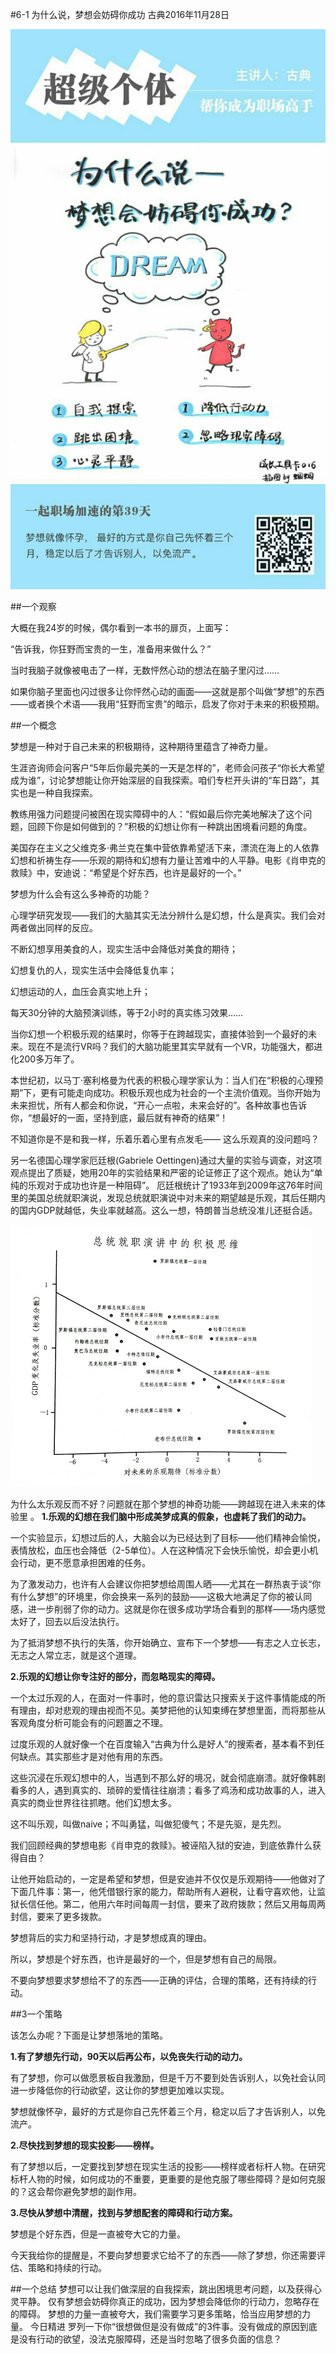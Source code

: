 #6-1 为什么说，梦想会妨碍你成功
古典2016年11月28日

![](./_image/WechatIMG52.jpeg)

##一个观察

大概在我24岁的时候，偶尔看到一本书的扉页，上面写：

“告诉我，你狂野而宝贵的一生，准备用来做什么？”

当时我脑子就像被电击了一样，无数怦然心动的想法在脑子里闪过……

如果你脑子里面也闪过很多让你怦然心动的画面——这就是那个叫做“梦想”的东西——或者换个术语——我用“狂野而宝贵”的暗示，启发了你对于未来的积极预期。

##一个概念

梦想是一种对于自己未来的积极期待，这种期待里蕴含了神奇力量。

生涯咨询师会问客户“5年后你最完美的一天是怎样的”，老师会问孩子“你长大希望成为谁”，讨论梦想能让你开始深层的自我探索。咱们专栏开头讲的“车日路”，其实也是一种自我探索。

教练用强力问题提问被困在现实障碍中的人：“假如最后你完美地解决了这个问题，回顾下你是如何做到的？”积极的幻想让你有一种跳出困境看问题的角度。

美国存在主义之父维克多·弗兰克在集中营依靠希望活下来，漂流在海上的人依靠幻想和祈祷生存——乐观的期待和幻想有力量让苦难中的人平静。电影《肖申克的救赎》中，安迪说：“希望是个好东西，也许是最好的一个。”

梦想为什么会有这么多神奇的功能？

心理学研究发现——我们的大脑其实无法分辨什么是幻想，什么是真实。我们会对两者做出同样的反应。

不断幻想享用美食的人，现实生活中会降低对美食的期待；

幻想复仇的人，现实生活中会降低复仇率；

幻想运动的人，血压会真实地上升；

每天30分钟的大脑预演训练，等于2小时的真实练习效果……

当你幻想一个积极乐观的结果时，你等于在跨越现实，直接体验到一个最好的未来。现在不是流行VR吗？我们的大脑功能里其实早就有一个VR，功能强大，都进化200多万年了。

本世纪初，以马丁·塞利格曼为代表的积极心理学家认为：当人们在“积极的心理预期”下，更有可能走向成功。积极乐观也成为社会的一个主流价值观。当你开始为未来担忧，所有人都会和你说，“开心一点啦，未来会好的”。各种故事也告诉你，“想最好的一面，坚持到底，最后就有神奇的结果”！

不知道你是不是和我一样，乐着乐着心里有点发毛—— 这么乐观真的没问题吗？

另一名德国心理学家厄廷根(Gabriele Oettingen)通过大量的实验与调查，对这项观点提出了质疑，她用20年的实验结果和严密的论证修正了这个观点。她认为“单纯的乐观对于成功也许是一种阻碍”。
厄廷根统计了1933年到2009年这76年时间里的美国总统就职演说，发现总统就职演说中对未来的期望越是乐观，其后任期内的国内GDP就越低，失业率就越高。这么一想，特朗普当总统没准儿还挺合适。

![](./_image/WechatIMG53.png)

为什么太乐观反而不好？问题就在那个梦想的神奇功能——跨越现在进入未来的体验里 。
**1.乐观的幻想在我们脑中形成美梦成真的假象，也虚耗了我们的动力。**

一个实验显示，幻想过后的人，大脑会以为已经达到了目标——他们精神会愉悦，表情放松，血压也会降低（2-5单位）。人在这种情况下会快乐愉悦，却会更小机会行动，更不愿意承担困难的任务。

为了激发动力，也许有人会建议你把梦想给周围人晒——尤其在一群热衷于谈“你有什么梦想”的环境里，你会换来一系列的鼓励——这极大地满足了你的被认同感，进一步削弱了你的动力。这就是你在很多成功学场合看到的那样——场内感觉太好了，回去以后没法执行。

为了抵消梦想不执行的失落，你开始确立、宣布下一个梦想——有志之人立长志，无志之人常立志，就是这个道理。 

**2.乐观的幻想让你专注好的部分，而忽略现实的障碍。**

一个太过乐观的人，在面对一件事时，他的意识雷达只搜索关于这件事情能成的所有理由，却对悲观的理由视而不见。美梦把他的认知束缚在梦想里面，而将那些从客观角度分析可能会有的问题置之不理。

过度乐观的人就好像一个在百度输入“古典为什么是好人”的搜索者，基本看不到任何缺点。其实那些才是对他有用的东西。

这些沉浸在乐观幻想中的人，当遇到不那么好的境况，就会彻底崩溃。就好像韩剧看多的人，遇到真实的、琐碎的爱情往往崩溃；看多了鸡汤和成功故事的人，进入真实的商业世界往往抓瞎。他们幻想太多。

这不叫乐观，叫做naive；不叫勇猛，叫做犯傻气；不是先驱，是先烈。

我们回顾经典的梦想电影《肖申克的救赎》。被诬陷入狱的安迪，到底依靠什么获得自由？

让他开始启动的，一定是希望和梦想，但是安迪并不仅仅是乐观期待——他做对了下面几件事：第一，他凭借银行家的能力，帮助所有人避税，让看守喜欢他，让监狱长信任他。第二，他用六年时间每周一封信，要来了政府拨款；然后又用每周两封信，要来了更多拨款。

梦想背后的实力和坚持行动，才是梦想成真的理由。

所以，梦想是个好东西，也许是最好的一个，但是梦想有自己的局限。

不要向梦想要求梦想给不了的东西——正确的评估，合理的策略，还有持续的行动。

##3一个策略

该怎么办呢？下面是让梦想落地的策略。

**1.有了梦想先行动，90天以后再公布，以免丧失行动的动力。**

有了梦想，你可以做愿景板自我激励，但是千万不要到处告诉别人，以免社会认同进一步降低你的行动欲望，这让你的梦想更加难以实现。

梦想就像怀孕，最好的方式是你自己先怀着三个月，稳定以后了才告诉别人，以免流产。

**2.尽快找到梦想的现实投影——榜样。**

有了梦想以后，一定要找到梦想在现实生活的投影——榜样或者标杆人物。在研究标杆人物的时候，如何成功的不重要，更重要的是他克服了哪些障碍？是如何克服的？这会帮你避免梦想的副作用。

**3.尽快从梦想中清醒，找到与梦想配套的障碍和行动方案。**

梦想是个好东西，但是一直被夸大它的力量。

今天我给你的提醒是，不要向梦想要求它给不了的东西——除了梦想，你还需要评估、策略和持续的行动。

##一个总结
梦想可以让我们做深层的自我探索，跳出困境思考问题，以及获得心灵平静。
仅有梦想会妨碍你真正的成功，因为梦想会降低你的行动力，忽略存在的障碍。
梦想的力量一直被夸大，我们需要学习更多策略，恰当应用梦想的力量。
今日精进
罗列一下你“很想做但是没有做成”的3件事。没有做成的原因到底是没有行动的欲望，没法克服障碍，还是当时忽略了很多负面的信息？
